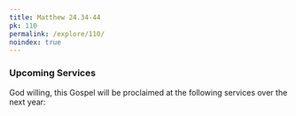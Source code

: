 ```yaml
---
title: Matthew 24.34-44
pk: 110
permalink: /explore/110/
noindex: true
---
```


### Upcoming Services

God willing, this Gospel will be proclaimed at the following services over the next year:


